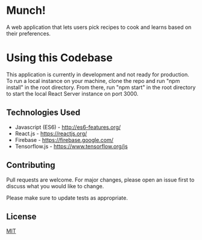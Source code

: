 # Munch!

A web application that lets users pick recipes to cook and learns based on their preferences.

# Using this Codebase

This application is currently in development and not ready for production. To run a local instance on your machine, clone the repo and run "npm install" in the root directory. From there, run "npm start" in the root directory to start the local React Server instance on port 3000.

## Technologies Used

* Javascript (ES6) - http://es6-features.org/
* React.js - https://reactjs.org/
* Firebase - https://firebase.google.com/
* Tensorflow.js - https://www.tensorflow.org/js

## Contributing
Pull requests are welcome. For major changes, please open an issue first to discuss what you would like to change.

Please make sure to update tests as appropriate.

## License
[MIT](https://choosealicense.com/licenses/mit/)
